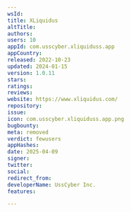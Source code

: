 ```yaml
---
wsId: 
title: XLiquidus
altTitle: 
authors: 
users: 10
appId: com.usscyber.xliquiduss.app
appCountry: 
released: 2022-10-23
updated: 2024-01-15
version: 1.0.11
stars: 
ratings: 
reviews: 
website: https://www.xliquidus.com/
repository: 
issue: 
icon: com.usscyber.xliquiduss.app.png
bugbounty: 
meta: removed
verdict: fewusers
appHashes: 
date: 2025-04-09
signer: 
twitter: 
social: 
redirect_from: 
developerName: UssCyber Inc.
features: 

---
```


